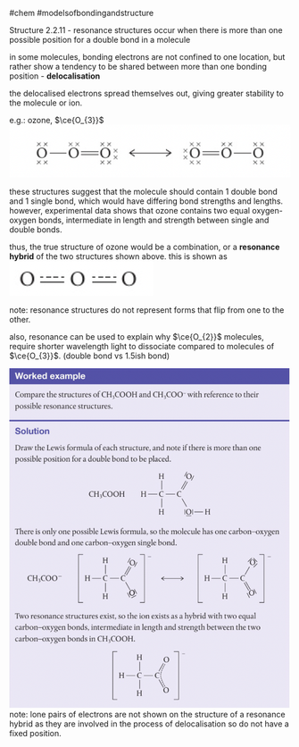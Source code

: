 #chem #modelsofbondingandstructure   
  
Structure 2.2.11 - resonance structures occur when there is more than one possible position for a double bond in a molecule  
  
in some molecules, bonding electrons are not confined to one location, but rather show a tendency to be shared between more than one bonding position - **delocalisation**  
  
the delocalised electrons spread themselves out, giving greater stability to the molecule or ion.  
  
e.g.: ozone, $\ce{O_{3}}$  
![ozone resonance structures.png](Media/1%20Structure/1.2/2%20covalent/ozone%20resonance%20structures.png)  
  
these structures suggest that the molecule should contain 1 double bond and 1 single bond, which would have differing bond strengths and lengths. however, experimental data shows that ozone contains two equal oxygen-oxygen bonds, intermediate in length and strength between single and double bonds.  
  
thus, the true structure of ozone would be a combination, or a **resonance hybrid** of the two structures shown above. this is shown as  
![ozone resonance hybrid.png](Media/1%20Structure/1.2/2%20covalent/ozone%20resonance%20hybrid.png)  
  
note: resonance structures do not represent forms that flip from one to the other.   
  
also, resonance can be used to explain why $\ce{O_{2}}$ molecules, require shorter wavelength light to dissociate compared to molecules of $\ce{O_{3}}$. (double bond vs 1.5ish bond)  
  
![resonance structures question.png](Media/1%20Structure/1.2/2%20covalent/resonance%20structures%20question.png)  
note: lone pairs of electrons are not shown on the structure of a resonance hybrid as they are involved in the process of delocalisation so do not have a fixed position.